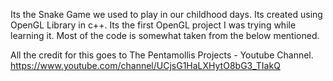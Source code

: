 Its the Snake Game we used to play in our childhood days. Its created using OpenGL Library in c++. Its the first OpenGL project I was trying while learning it. Most of the code is somewhat taken from the below mentioned.

All the credit for this goes to The Pentamollis Projects - Youtube Channel. https://www.youtube.com/channel/UCjsG1HaLXHytO8bG3_TIakQ
